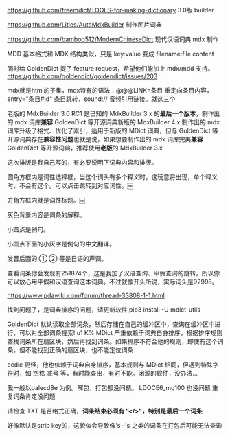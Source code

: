 

https://github.com/freemdict/TOOLS-for-making-dictionary  3.0版 builder

https://github.com/Litles/AutoMdxBuilder  制作图片词典

https://github.com/bamboo512/ModernChineseDict  现代汉语词典 mdx 制作



MDD 基本格式和 MDX 结构类似，只是 key:value 变成 filename:file content

同时给 GoldenDict 提了 feature request，希望他们能加上 mdx/mdd 支持。
https://github.com/goldendict/goldendict/issues/203



mdx就是html的子集，mdx特有的语法：@@@LINK=条目 重定向条目内容，entry="条目#id" 条目跳转，sound:// 音频引用链接。就这三个



老版的 MdxBuilder 3.0 RC1 是已知的 MdxBuilder 3.x 的**最后一个版本**，制作出的 mdx 词库**兼容** GoldenDict 等开源词典新版的 MdxBuilder 4.x 制作出的 mdx 词库升级了格式、优化了索引，适用于新版的 MDict 词典，但与 GoldenDict 等开源词典存在**兼容性问题**也就是说，如果想要制作出的 mdx 词库完美**兼容** GoldenDict 等开源词典，推荐使用**老版**的 MdxBuilder 3.x


这次排版是我自己写的，有必要说明下词典内容和排版。

圆角方框内是词性选择框，当这个词头有多个释义时，这玩意将出现，单个释义时，不会有这个。可以点击跳转到对应词性。￼

方角方框内就是词性标题。￼

灰色背景内容是词条的解释。

小圆点是例句。

小圆点下面的小灰字是例句的中文翻译。

发音后面的 ① ② 等是日语的声调。

查看词条你会发现有251874个，这是我加了汉语查询、平假查询的跳转，所以你可以放心用平假和汉语查询这本词典。不过就像开头所说，实际词头是92998。



https://www.pdawiki.com/forum/thread-33808-1-1.html

找到问题了，是词典排序的问题，请更新软件  pip3 install -U mdict-utils

GoldenDict 默认读取全部词条，然后存储在自己的缓冲区中，查询在缓冲区中进行，可以对全部词条搜索! u1 K% 
MDict 严重依赖于词典自身排序，根据排序规则查找词条所在扇区块，然后再找到词条。如果排序不符合他的规则，即使有这个词条，但不能找到正确的扇区块，也不能定位词条

ecdic 更怪，他也依赖于词典自身排序，基本规则与 MDict 相同，但遇到特殊字符时，如 空格 减号 等，有时能查出，有时不能。闭源的软件，没办法...



我一般以oalecd8e 为例。解包，打包都没问题。
LDOCE6_mg100 也没问题
重复词条肯定没问题

请检查 TXT 是否格式正确，**词条结束必须有 ”</>"，特别是最后一个词条**



好像默认是strip key的，这貌似会导致像's -'s 之类的词条在打包后可能无法查询







